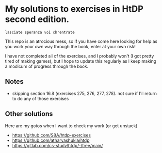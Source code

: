 # My solutions to exercises in HtDP second edition.

`lasciate speranza voi ch'entrate`

This repo is an atrocious mess, so if you have come here looking for help as you work your own way through the book, enter at your own risk!

I have not completed all of the exercises, and I probably won't (I got pretty tired of making games), but I hope to update this regularly as I keep making a modicum of progress through the book.

## Notes
* skipping section 16.8 (exercises 275, 276, 277, 278). not sure if I'll return to do any of those exercises

## Other solutions
Here are my gotos when I want to check my work (or get unstuck)
* https://github.com/S8A/htdp-exercises
* https://github.com/atharvashukla/htdp
* https://gitlab.com/cs-study/htdp/-/tree/main/
